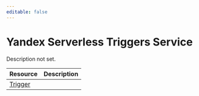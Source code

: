 ```yaml
---
editable: false
---
```


# Yandex Serverless Triggers Service
Description not set.

Resource | Description
--- | ---
[Trigger](Trigger/index.md) | 